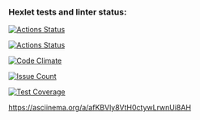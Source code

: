 ### Hexlet tests and linter status:
[![Actions Status](https://github.com/ShagalovNick/php-project-lvl2/workflows/hexlet-check/badge.svg)](https://github.com/ShagalovNick/php-project-lvl2/actions)

[![Actions Status](https://github.com/ShagalovNick/php-project-lvl2/workflows/differ-check/badge.svg)](https://github.com/ShagalovNick/php-project-lvl2/actions)

[![Code Climate](https://codeclimate.com/github/ShagalovNick/php-project-lvl2/badges/gpa.svg)](https://codeclimate.com/github/ShagalovNick/php-project-lvl2)

[![Issue Count](https://codeclimate.com/github/ShagalovNick/php-project-lvl2/badges/issue_count.svg)](https://codeclimate.com/github/ShagalovNick/php-project-lvl2/issues)

[![Test Coverage](https://codeclimate.com/github/ShagalovNick/php-project-lvl2/badges/coverage.svg)](https://codeclimate.com/github/ShagalovNick/php-project-lvl2/coverage)

https://asciinema.org/a/afKBVly8VtH0ctywLrwnUi8AH